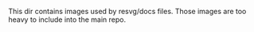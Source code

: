 This dir contains images used by resvg/docs files. Those images are too heavy to include
into the main repo.
